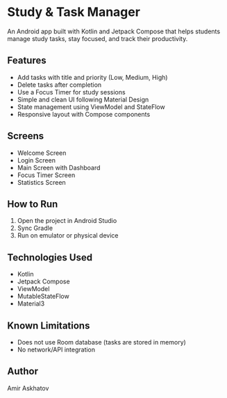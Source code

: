 # Study & Task Manager 

An Android app built with Kotlin and Jetpack Compose that helps students manage study tasks, stay focused, and track their productivity.

## Features

- Add tasks with title and priority (Low, Medium, High)
- Delete tasks after completion
- Use a Focus Timer for study sessions
- Simple and clean UI following Material Design
- State management using ViewModel and StateFlow
- Responsive layout with Compose components

## Screens

- Welcome Screen
- Login Screen
- Main Screen with Dashboard
- Focus Timer Screen
- Statistics Screen

## How to Run

1. Open the project in Android Studio
2. Sync Gradle
3. Run on emulator or physical device

## Technologies Used

- Kotlin
- Jetpack Compose
- ViewModel
- MutableStateFlow
- Material3

## Known Limitations

- Does not use Room database (tasks are stored in memory)
- No network/API integration

## Author

Amir Askhatov